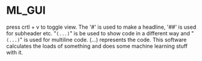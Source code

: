 # ML_GUI
press crtl + v to toggle view. The '#' is used to make a headline, '##' is used for subheader etc. "` (...) `" is be used to show code in a different way and "``` (...) ```" is used for multiline code. (...) represents the code.
This software calculates the loads of something and does some machine learning stuff with it. 
